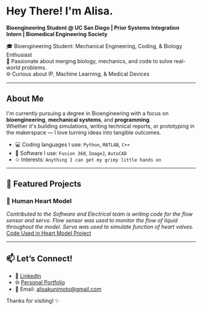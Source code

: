 # Hey There! I'm Alisa.

__Bioengineering Student @ UC San Diego | Prior Systems Integration Intern | Biomedical Engineering Society__

🎓 Bioengineering Student: Mechanical Engineering, Coding, & Biology Enthusiast  
🔬 Passionate about merging biology, mechanics, and code to solve real-world problems.  
🌐 Curious about IP, Machine Learning, & Medical Devices

---

## About Me

I'm currently pursuing a degree in Bioengineering with a focus on **bioengineering**, **mechanical systems**, and **programming**.  
Whether it's building simulations, writing technical reports, or prototyping in the makerspace — I love turning ideas into tangible outcomes.

- 💻 Coding languages I use: `Python`, `MATLAB`, `C++`
- 🔧 Software I use: `Fusion 360`, `ImageJ`, `AutoCAD`
- ✩ Interests: `Anything I can get my grimy little hands on`

---

## 📂 Featured Projects

### 🔬 Human Heart Model
*Contributed to the Software and Electrical team is writing code for the flow sensor and servo. Flow sensor was used to monitor the flow of liquid throughout the model. Servo was used to simulate function of heart valves.*  
[Code Used in Heart Model Project](https://github.com/d3moore2002/UCSD_BMES_PT_2024-25_HeartSim/tree/main)

---

## 📫 Let’s Connect!

- 💼 [LinkedIn](https://www.linkedin.com/in/alisakunimoto/)
- 🌐 [Personal Portfolio](https://ari-kuni.github.io/)
- 📧 Email: [alisakunimoto@gmail.com](mailto:alisakunimoto@gmail.com)

Thanks for visiting! ✨


<!--
**ari-kuni/ari-kuni** is a ✨ _special_ ✨ repository because its `README.md` (this file) appears on your GitHub profile.

Here are some ideas to get you started:

- 🔭 I’m currently working on ...
- 🌱 I’m currently learning ...
- 👯 I’m looking to collaborate on ...
- 🤔 I’m looking for help with ...
- 💬 Ask me about ...
- 📫 How to reach me: ...
- 😄 Pronouns: ...
- ⚡ Fun fact: ...
-->
